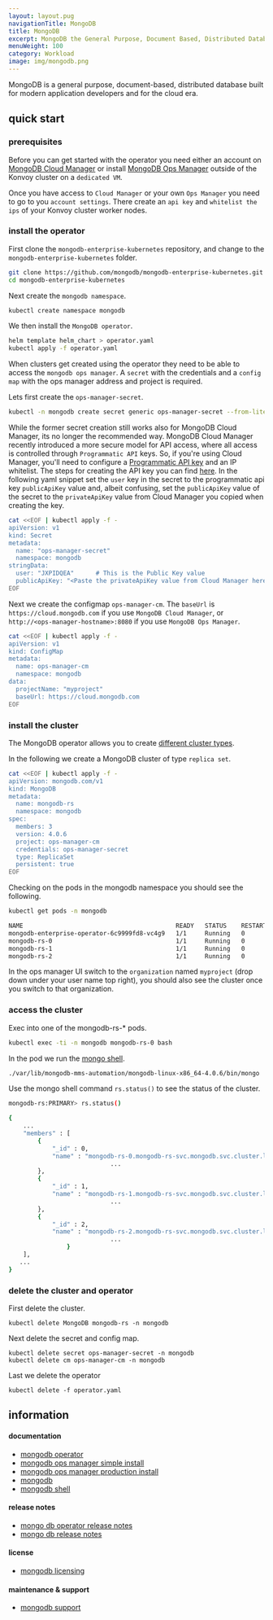 ```yaml
---
layout: layout.pug
navigationTitle: MongoDB
title: MongoDB
excerpt: MongoDB the General Purpose, Document Based, Distributed Database
menuWeight: 100
category: Workload
image: img/mongodb.png
---
```


MongoDB is a general purpose, document-based, distributed database built for modern application developers and for the cloud era.

## quick start

### prerequisites

Before you can get started with the operator you need either an account on [MongoDB Cloud Manager](http://cloud.mongodb.com) or install [MongoDB Ops Manager](https://docs.opsmanager.mongodb.com/current/tutorial/install-simple-test-deployment/) outside of the Konvoy cluster on a `dedicated VM`.

Once you have access to `Cloud Manager` or your own `Ops Manager` you need to go to you `account settings`. There create an `api key` and `whitelist the ips` of your Konvoy cluster worker nodes.

### install the operator

First clone the `mongodb-enterprise-kubernetes` repository, and change to the `mongodb-enterprise-kubernetes` folder.

```sh
git clone https://github.com/mongodb/mongodb-enterprise-kubernetes.git
cd mongodb-enterprise-kubernetes
```

Next create the `mongodb namespace`.

```sh
kubectl create namespace mongodb
```

We then install the `MongoDB operator`.

```sh
helm template helm_chart > operator.yaml
kubectl apply -f operator.yaml
```

When clusters get created using the operator they need to be able to access the `mongodb ops manager`. A `secret` with the credentials and a `config map` with the ops manager address and project is required.

Lets first create the `ops-manager-secret`.

```sh
kubectl -n mongodb create secret generic ops-manager-secret --from-literal="user=<first.last@example.com>" --from-literal="publicApiKey=<my-public-api-key>"
```

While the former secret creation still works also for MongoDB Cloud Manager, its no longer the recommended way. MongoDB Cloud Manager recently introduced a more secure model for API access, where all access is controlled through `Programmatic API` keys. So, if you're using Cloud Manager, you'll need to configure a [Programmatic API key](https://docs.cloudmanager.mongodb.com/tutorial/configure-public-api-access/) and an IP whitelist. The steps for creating the API key you can find [here](https://docs.cloudmanager.mongodb.com/tutorial/configure-public-api-access/#manage-programmatic-access-to-an-organization). In the following yaml snippet set the `user` key in the secret to the programmatic api key `publicApiKey` value and, albeit confusing, set the `publicApiKey` value of the secret to the `privateApiKey` value from Cloud Manager you copied when creating the key.

```sh
cat <<EOF | kubectl apply -f -
apiVersion: v1
kind: Secret
metadata:
  name: "ops-manager-secret"
  namespace: mongodb
stringData:
  user: "JXPIDQEA"      # This is the Public Key value
  publicApiKey: "<Paste the privateApiKey value from Cloud Manager here!>"
EOF
```

Next we create the configmap `ops-manager-cm`. The `baseUrl` is `https://cloud.mongodb.com` if you use `MongoDB Cloud Manager`, or `http://<ops-manager-hostname>:8080` if you use `MongoDB Ops Manager`.

```sh
cat <<EOF | kubectl apply -f -
apiVersion: v1
kind: ConfigMap
metadata:
  name: ops-manager-cm
  namespace: mongodb
data:
  projectName: "myproject"
  baseUrl: https://cloud.mongodb.com
EOF
```

### install the cluster

The MongoDB operator allows you to create [different cluster types](https://docs.mongodb.com/kubernetes-operator/master/deploy/).

In the following we create a MongoDB cluster of type `replica set`.

```sh
cat <<EOF | kubectl apply -f -
apiVersion: mongodb.com/v1
kind: MongoDB
metadata:
  name: mongodb-rs
  namespace: mongodb
spec:
  members: 3
  version: 4.0.6
  project: ops-manager-cm
  credentials: ops-manager-secret
  type: ReplicaSet
  persistent: true
EOF
```

Checking on the pods in the mongodb namespace you should see the following.

```sh
kubectl get pods -n mongodb

NAME                                          READY   STATUS    RESTARTS   AGE
mongodb-enterprise-operator-6c9999fd8-vc4g9   1/1     Running   0          22m
mongodb-rs-0                                  1/1     Running   0          2m9s
mongodb-rs-1                                  1/1     Running   0          119s
mongodb-rs-2                                  1/1     Running   0          113s
```

In the ops manager UI switch to the `organization` named `myproject` (drop down under your user name top right), you should also see the cluster once you switch to that organization.

### access the cluster

Exec into one of the mongodb-rs-* pods.

```sh
kubectl exec -ti -n mongodb mongodb-rs-0 bash
```

In the pod we run the [mongo shell](https://docs.mongodb.com/manual/mongo/).

```sh
./var/lib/mongodb-mms-automation/mongodb-linux-x86_64-4.0.6/bin/mongo
```

Use the mongo shell command `rs.status()` to see the status of the cluster.

```sh
mongodb-rs:PRIMARY> rs.status()

{
	...
	"members" : [
		{
			"_id" : 0,
			"name" : "mongodb-rs-0.mongodb-rs-svc.mongodb.svc.cluster.local:27017",
                            ...
		},
		{
			"_id" : 1,
			"name" : "mongodb-rs-1.mongodb-rs-svc.mongodb.svc.cluster.local:27017",
                            ...
		},
		{
			"_id" : 2,
			"name" : "mongodb-rs-2.mongodb-rs-svc.mongodb.svc.cluster.local:27017",
                            ...
        		}
	],
   ...
}
```

### delete the cluster and operator

First delete the cluster.

```
kubectl delete MongoDB mongodb-rs -n mongodb
```

Next delete the secret and config map.

```
kubectl delete secret ops-manager-secret -n mongodb
kubectl delete cm ops-manager-cm -n mongodb
```

Last we delete the operator

```
kubectl delete -f operator.yaml
```

## information

#### documentation

* [mongodb operator](https://docs.mongodb.com/kubernetes-operator/master/tutorial/install-k8s-operator/)
* [mongodb ops manager simple install](https://docs.opsmanager.mongodb.com/current/tutorial/install-simple-test-deployment/)
* [mongodb ops manager production install](https://docs.opsmanager.mongodb.com/current/installation/)
* [mongodb](https://docs.mongodb.com/)
* [mongodb shell](https://docs.mongodb.com/manual/mongo/)

#### release notes

* [mongo db operator release notes](https://docs.mongodb.com/kubernetes-operator/master/release-notes/)
* [mongo db release notes](https://docs.mongodb.com/manual/release-notes/4.0/)

#### license

* [mongodb licensing](https://www.mongodb.com/community/licensing)

#### maintenance & support

* [mongodb support](https://support.mongodb.com/welcome)
